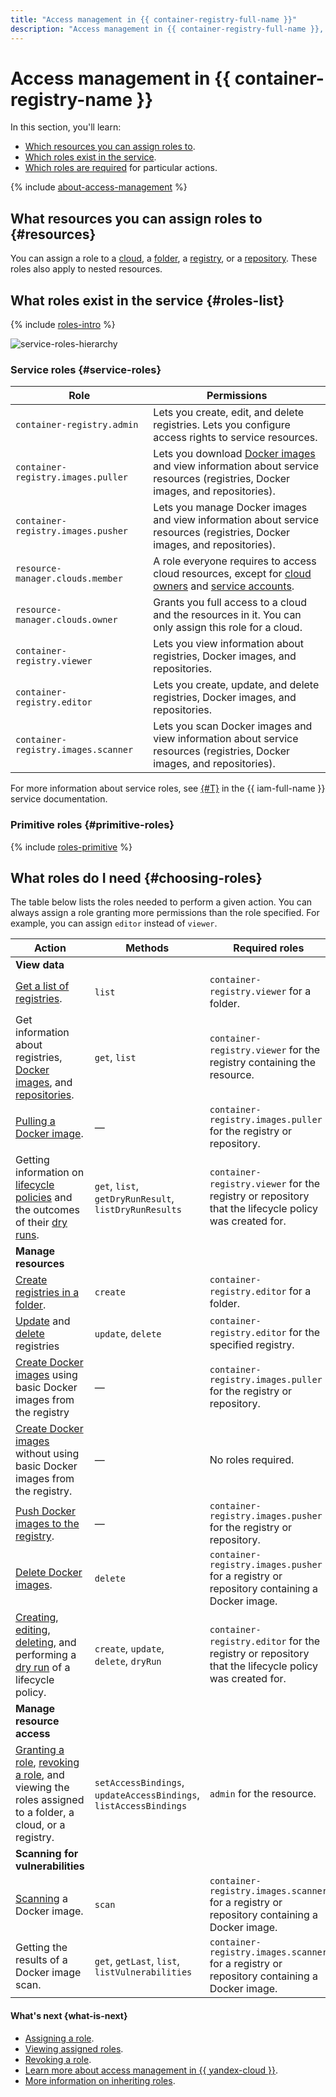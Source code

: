 ```yaml
---
title: "Access management in {{ container-registry-full-name }}"
description: "Access management in {{ container-registry-full-name }}, a service for Docker image storage and distribution. The section describes which resources you can assign roles to, which roles exist in the service, and which roles are required for particular actions."
---
```


# Access management in {{ container-registry-name }}

In this section, you'll learn:
* [Which resources you can assign roles to](#resources).
* [Which roles exist in the service](#roles-list).
* [Which roles are required](#choosing-roles) for particular actions.

{% include [about-access-management](../../_includes/iam/about-access-management.md) %}

## What resources you can assign roles to {#resources}

You can assign a role to a [cloud](../../resource-manager/concepts/resources-hierarchy.md#cloud), a [folder](../../resource-manager/concepts/resources-hierarchy.md#folder), a [registry](../concepts/registry.md), or a [repository](../concepts/repository.md). These roles also apply to nested resources.

## What roles exist in the service {#roles-list}

{% include [roles-intro](../../_includes/roles-intro.md) %}

![service-roles-hierarchy](../../_assets/container-registry/service-roles-hierarchy.svg)

### Service roles {#service-roles}

Role | Permissions
--- | ---
`container-registry.admin` | Lets you create, edit, and delete registries. Lets you configure access rights to service resources.
`container-registry.images.puller` | Lets you download [Docker images](../concepts/docker-image.md) and view information about service resources (registries, Docker images, and repositories).
`container-registry.images.pusher` | Lets you manage Docker images and view information about service resources (registries, Docker images, and repositories).
`resource-manager.clouds.member` | A role everyone requires to access cloud resources, except for [cloud owners](../../resource-manager/concepts/resources-hierarchy.md#owner) and [service accounts](../../iam/concepts/users/service-accounts.md).
`resource-manager.clouds.owner` | Grants you full access to a cloud and the resources in it. You can only assign this role for a cloud.
`container-registry.viewer` | Lets you view information about registries, Docker images, and repositories.
`container-registry.editor` | Lets you create, update, and delete registries, Docker images, and repositories.
`container-registry.images.scanner` | Lets you scan Docker images and view information about service resources (registries, Docker images, and repositories).

For more information about service roles, see [{#T}](../../iam/concepts/access-control/roles.md) in the {{ iam-full-name }} service documentation.

### Primitive roles {#primitive-roles}

{% include [roles-primitive](../../_includes/roles-primitive.md) %}

## What roles do I need {#choosing-roles}

The table below lists the roles needed to perform a given action. You can always assign a role granting more permissions than the role specified. For example, you can assign `editor` instead of `viewer`.


Action | Methods | Required roles
--- | --- | ---
**View data** |
[Get a list of registries](../operations/registry/registry-list.md). | `list` | `container-registry.viewer` for a folder.
Get information about registries, [Docker images](../operations/docker-image/docker-image-list.md), and [repositories](../operations/repository/repository-list.md). | `get`, `list` | `container-registry.viewer` for the registry containing the resource.
[Pulling a Docker image](../operations/docker-image/docker-image-pull.md). | — | `container-registry.images.puller`<br>for the registry or repository.
Getting information on [lifecycle policies](../operations/lifecycle-policy/lifecycle-policy-list.md) and the outcomes of their [dry runs](../operations/lifecycle-policy/lifecycle-policy-dry-run.md). | `get`, `list`, `getDryRunResult`, `listDryRunResults` | `container-registry.viewer` for the registry or repository that the lifecycle policy was created for.
**Manage resources** |
[Create registries in a folder](../operations/registry/registry-create.md). | `create` | `container-registry.editor` for a folder.
[Update](../operations/registry/registry-update.md) and [delete](../operations/registry/registry-delete.md) registries | `update`, `delete` | `container-registry.editor` for the specified registry.
[Create Docker images](../operations/docker-image/docker-image-create.md) using basic Docker images from the registry | — | `container-registry.images.puller`<br>for the registry or repository.
[Create Docker images](../operations/docker-image/docker-image-create.md) without using basic Docker images from the registry. | — | No roles required.
[Push Docker images to the registry](../operations/docker-image/docker-image-push.md). | — | `container-registry.images.pusher`<br>for the registry or repository.
[Delete Docker images](../operations/docker-image/docker-image-delete.md). | `delete` | `container-registry.images.pusher` for a registry or repository containing a Docker image.
[Creating](../operations/lifecycle-policy/lifecycle-policy-create.md), [editing](../operations/lifecycle-policy/lifecycle-policy-update.md), [deleting](../operations/lifecycle-policy/lifecycle-policy-delete.md), and performing a [dry run](../operations/lifecycle-policy/lifecycle-policy-dry-run.md) of a lifecycle policy. | `create`, `update`, `delete`, `dryRun` | `container-registry.editor` for the registry or repository that the lifecycle policy was created for.
**Manage resource access** |
[Granting a role](../../iam/operations/roles/grant.md), [revoking a role](../../iam/operations/roles/revoke.md), and viewing the roles assigned to a folder, a cloud, or a registry. | `setAccessBindings`, `updateAccessBindings`, `listAccessBindings` | `admin` for the resource.
**Scanning for vulnerabilities** |
[Scanning](../operations/scanning-docker-image.md) a Docker image. | `scan` | `container-registry.images.scanner` for a registry or repository containing a Docker image.
Getting the results of a Docker image scan. | `get`, `getLast`, `list`, `listVulnerabilities` | `container-registry.images.scanner` for a registry or repository containing a Docker image.



#### What's next {what-is-next}

* [Assigning a role](../operations/roles/grant.md).
* [Viewing assigned roles](../operations/roles/get-assigned-roles.md).
* [Revoking a role](../operations/roles/revoke.md).
* [Learn more about access management in {{ yandex-cloud }}](../../iam/concepts/access-control/index.md).
* [More information on inheriting roles](../../resource-manager/concepts/resources-hierarchy.md#access-rights-inheritance).